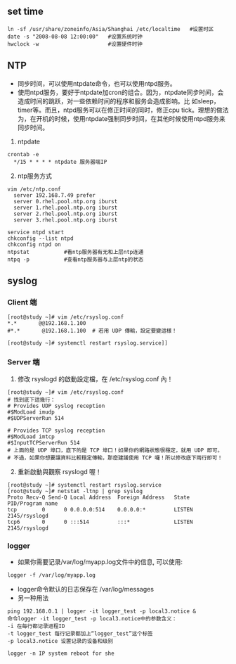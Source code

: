## set time 
```
ln -sf /usr/share/zoneinfo/Asia/Shanghai /etc/localtime   #设置时区
date -s "2008-08-08 12:00:00"   #设置系统时钟
hwclock -w                      #设置硬件时钟
```
## NTP
- 同步时间，可以使用ntpdate命令，也可以使用ntpd服务。
- 使用ntpd服务，要好于ntpdate加cron的组合。因为，ntpdate同步时间，会造成时间的跳跃，对一些依赖时间的程序和服务会造成影响。比 如sleep，timer等。而且，ntpd服务可以在修正时间的同时，修正cpu tick。理想的做法为，在开机的时候，使用ntpdate强制同步时间，在其他时候使用ntpd服务来同步时间。
1. ntpdate
```
crontab -e
  */15 * * * * ntpdate 服务器端IP 
```
2. ntp服务方式
```
vim /etc/ntp.conf
  server 192.168.7.49 prefer 
  server 0.rhel.pool.ntp.org iburst
  server 1.rhel.pool.ntp.org iburst
  server 2.rhel.pool.ntp.org iburst
  server 3.rhel.pool.ntp.org iburst
 ```
 
 ```
service ntpd start
chkconfig --list ntpd
chkconfig ntpd on
ntpstat           #看ntp服务器有无和上层ntp连通
ntpq -p           #查看ntp服务器与上层ntp的状态
```
## syslog
### Client 端
```
[root@study ~]# vim /etc/rsyslog.conf
*.*       @@192.168.1.100
#*.*       @192.168.1.100  # 若用 UDP 傳輸，設定要變這樣！

[root@study ~]# systemctl restart rsyslog.service]]
```
### Server 端
1. 修改 rsyslogd 的啟動設定檔，在 /etc/rsyslog.conf 內！
```
[root@study ~]# vim /etc/rsyslog.conf
# 找到底下這幾行：
# Provides UDP syslog reception
#$ModLoad imudp
#$UDPServerRun 514

# Provides TCP syslog reception
#$ModLoad imtcp
#$InputTCPServerRun 514
# 上面的是 UDP 埠口，底下的是 TCP 埠口！如果你的網路狀態很穩定，就用 UDP 即可。
# 不過，如果你想要讓資料比較穩定傳輸，那麼建議使用 TCP 囉！所以修改底下兩行即可！
```
2. 重新啟動與觀察 rsyslogd 喔！
```
[root@study ~]# systemctl restart rsyslog.service
[root@study ~]# netstat -ltnp | grep syslog
Proto Recv-Q Send-Q Local Address  Foreign Address   State    PID/Program name
tcp        0      0 0.0.0.0:514    0.0.0.0:*         LISTEN   2145/rsyslogd
tcp6       0      0 :::514         :::*              LISTEN   2145/rsyslogd
```
### logger
- 如果你需要记录/var/log/myapp.log文件中的信息, 可以使用:
```
logger -f /var/log/myapp.log
```
- logger命令默认的日志保存在 /var/log/messages
- 另一种用法

```
ping 192.168.0.1 | logger -it logger_test -p local3.notice &
命令logger -it logger_test -p local3.notice中的参数含义：
-i 在每行都记录进程ID
-t logger_test 每行记录都加上“logger_test”这个标签
-p local3.notice 设置记录的设备和级别
```

`logger -n IP system reboot for she`
